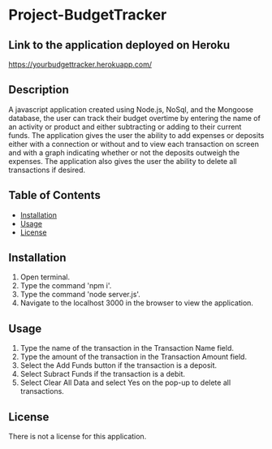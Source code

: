 # Project-BudgetTracker

## Link to the application deployed on Heroku

https://yourbudgettracker.herokuapp.com/

## Description 
A javascript application created using Node.js, NoSql, and the Mongoose database, the user can track their budget overtime by entering the name of an activity or product and either subtracting or adding to their current funds. The application gives the user the ability to add expenses or deposits either with a connection or without and to view each transaction on screen and with a graph indicating whether or not the deposits outweigh the expenses. The application also gives the user the ability to delete all transactions if desired.


## Table of Contents 
* [Installation](#installation) 
* [Usage](#usage) 
* [License](#license) 
 
## Installation 
1. Open terminal.
2. Type the command 'npm i'.
3. Type the command 'node server.js'.
4. Navigate to the localhost 3000 in the browser to view the application.
 
## Usage 
1. Type the name of the transaction in the Transaction Name field.
2. Type the amount of the transaction in the Transaction Amount field.
3. Select the Add Funds button if the transaction is a deposit.
4. Select Subract Funds if the transaction is a debit.
5. Select Clear All Data and select Yes on the pop-up to delete all transactions.
 
## License 
There is not a license for this application. 